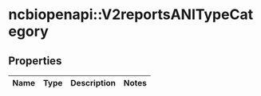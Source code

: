 # ncbiopenapi::V2reportsANITypeCategory


## Properties
Name | Type | Description | Notes
------------ | ------------- | ------------- | -------------


